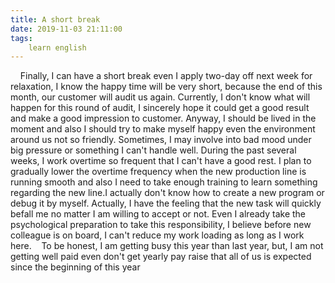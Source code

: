 ```yaml
---
title: A short break
date: 2019-11-03 21:11:00
tags:
    learn english
---
```

    Finally, I can have a short break even I apply two-day off next week for relaxation, I know the happy time will be very short, because the end of this month, our customer will audit us again. Currently, I don't know what will happen for this round of audit, I sincerely hope it could get a good result and make a good impression to customer. Anyway, I should be lived in the moment and also I should try to make myself happy even the environment around us not so friendly. Sometimes, I may involve into bad mood under big pressure or something I can't handle well. During the past several weeks, I work overtime so frequent that I can't have a good rest. I plan to gradually lower the overtime frequency when the new production line is running smooth and also I need to take enough training to learn something regarding the new line.I actually don't know how to create a new program or debug it by myself. Actually, I have the feeling that the new task will quickly befall me no matter I am willing to accept or not. Even I already take the psychological preparation to take this responsibility, I believe before new colleague is on board, I can't reduce my work loading as long as I work here.    To be honest, I am getting busy this year than last year, but, I am not getting well paid even don't get yearly pay raise that all of us is expected since the beginning of this year